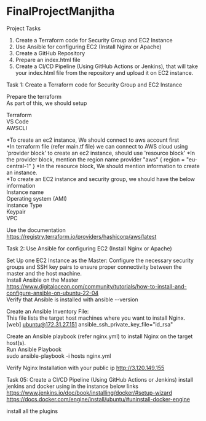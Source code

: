 # FinalProjectManjitha
Project Tasks

01. Create a Terraform code for Security Group and EC2 Instance  
02. Use Ansible for configuring EC2 (Install Nginx or Apache)  
03. Create a GitHub Repository   
04. Prepare an index.html file  
05. Create a CI/CD Pipeline (Using GitHub Actions or Jenkins), that will take your index.html file from the repository and upload it on EC2 instance.
  
Task 1: Create a Terraform code for Security Group and EC2 Instance

Prepare the terraform   
As part of this, we should setup

Terraform  
VS Code  
AWSCLI  

*To create an ec2 instance, We should connect to aws account first   
*In terraform file (refer main.tf file) we can connect to AWS cloud using 'provider block' to create an ec2 instance, should use 'resource block'
*In the provider block, mention the region name
provider "aws" {
  region = "eu-central-1"
}
*In the resource block, We should mention information to create an instance.  
*To create an EC2 instance and security group, we should have the below information    
Instance name  
Operating system (AMI)  
instance Type  
Keypair  
VPC

Use the documentation
https://registry.terraform.io/providers/hashicorp/aws/latest


Task 2: Use Ansible for configuring EC2 (Install Nginx or Apache)  

Set Up one EC2 Instance as the Master:
Configure the necessary security groups and SSH key pairs to ensure proper connectivity between the master and the host machine.   
Install Ansible on the Master  https://www.digitalocean.com/community/tutorials/how-to-install-and-configure-ansible-on-ubuntu-22-04  
Verify that Ansible is installed with ansible --version

Create an Ansible Inventory File:  
This file lists the target host machines where you want to install Nginx.  
[web]
ubuntu@172.31.27.151 ansible_ssh_private_key_file="id_rsa"  

Create an Ansible playbook (refer nginx.yml) to install Nginx on the target host(s).  
Run Ansible Playbook  
sudo ansible-playbook -i hosts nginx.yml

Verify Nginx Installation with your public ip
http://3.120.149.155

Task 05: Create a CI/CD Pipeline (Using GitHub Actions or Jenkins)
install jenkins and docker using in the instance below links  
https://www.jenkins.io/doc/book/installing/docker/#setup-wizard
https://docs.docker.com/engine/install/ubuntu/#uninstall-docker-engine  

install all the plugins
